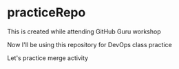 # practiceRepo
This is created while attending GitHub Guru workshop

Now I'll be using this repository for DevOps class practice

Let's practice merge activity